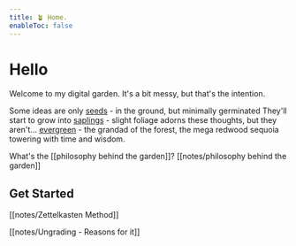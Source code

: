 ```yaml
---
title: 🪴 Home.
enableToc: false
---
```


# Hello
Welcome to my digital garden. It's a bit messy, but that's the intention. 

Some ideas are only [seeds](/tags/seed) - in the ground, but minimally germinated
They'll start to grow into [saplings](/tags/sapling) - slight foliage adorns these thoughts, but they aren't...
[evergreen](/tags/evergreen) - the grandad of the forest, the mega redwood sequoia towering with time and wisdom. 

What's the [[philosophy behind the garden]]?  [[notes/philosophy behind the garden]]

## Get Started

[[notes/Zettelkasten Method]]

[[notes/Ungrading - Reasons for it]]